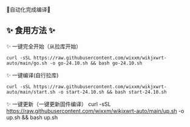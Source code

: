 🎉自动化完成编译🎉

## ✨ 食用方法  ✨
✨ 一键完全开始（从拉库开始）
```
curl -sSL https://raw.githubusercontent.com/wixxm/wikjxwrt-auto/main/go.sh -o go-24.10.sh && bash go-24.10.sh
```
✨ 一键编译(自行拉库)
```
curl -sSL https://raw.githubusercontent.com/wixxm/wikjxwrt-auto/main/start.sh -o start-24.10.sh && bash start-24.10.sh
```
✨ 一键更新（一键更新固件编译）
curl -sSL https://raw.githubusercontent.com/wixxm/wikjxwrt-auto/main/up.sh -o up.sh && bash up.sh   


```  
